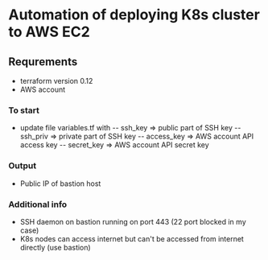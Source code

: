 # Automation of deploying K8s cluster to AWS EC2

## Requrements

- terraform version 0.12
- AWS account

### To start

- update file variables.tf with
-- ssh_key => public part of SSH key
-- ssh_priv => private part of SSH key
-- access_key => AWS account API access key
-- secret_key => AWS account API secret key

### Output

- Public IP of bastion host

### Additional info

- SSH daemon on bastion running on port 443 (22 port blocked in my case)
- K8s nodes can access internet but can't be accessed from internet directly (use bastion)
